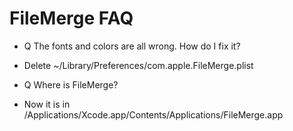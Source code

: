 # FileMerge FAQ

* Q The fonts and colors are all wrong. How do I fix it?

- Delete ~/Library/Preferences/com.apple.FileMerge.plist

* Q Where is FileMerge?

- Now it is in /Applications/Xcode.app/Contents/Applications/FileMerge.app
